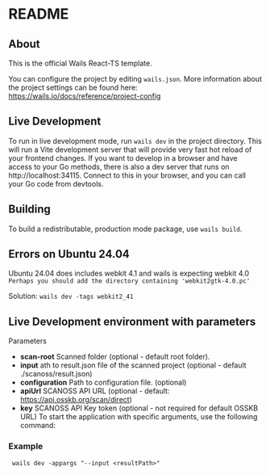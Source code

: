 # README

## About

This is the official Wails React-TS template.

You can configure the project by editing `wails.json`. More information about the project settings can be found
here: https://wails.io/docs/reference/project-config

## Live Development

To run in live development mode, run `wails dev` in the project directory. This will run a Vite development
server that will provide very fast hot reload of your frontend changes. If you want to develop in a browser
and have access to your Go methods, there is also a dev server that runs on http://localhost:34115. Connect
to this in your browser, and you can call your Go code from devtools.

## Building

To build a redistributable, production mode package, use `wails build`.

## Errors on Ubuntu 24.04
Ubuntu 24.04 does includes webkit 4.1 and wails is expecting webkit 4.0
`Perhaps you should add the directory containing 'webkit2gtk-4.0.pc'`

Solution: `wails dev -tags webkit2_41`


## Live Development environment with parameters
Parameters
- **scan-root** Scanned folder (optional - default root folder).
- **input**  ath to result.json file of the scanned project (optional - default ./scanoss/result.json) 
- **configuration** Path to configuration file. (optional)
- **apiUrl** SCANOSS API URL (optional - default: https://api.osskb.org/scan/direct)
- **key** SCANOSS API Key token (optional - not required for default OSSKB URL)
To start the application with specific arguments, use the following command:
### Example
```
 wails dev -appargs "--input <resultPath>" 
```
